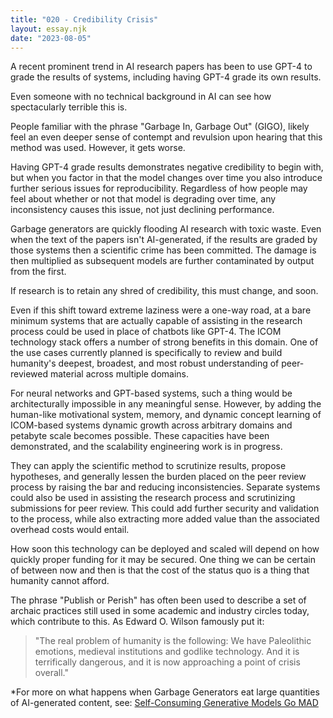 ```yaml
---
title: "020 - Credibility Crisis"
layout: essay.njk
date: "2023-08-05"
---
```


A recent prominent trend in AI research papers has been to use GPT-4 to grade the results of systems, including having GPT-4 grade its own results.

Even someone with no technical background in AI can see how spectacularly terrible this is.

People familiar with the phrase "Garbage In, Garbage Out" (GIGO), likely feel an even deeper sense of contempt and revulsion upon hearing that this method was used. However, it gets worse.

Having GPT-4 grade results demonstrates negative credibility to begin with, but when you factor in that the model changes over time you also introduce further serious issues for reproducibility. Regardless of how people may feel about whether or not that model is degrading over time, any inconsistency causes this issue, not just declining performance.

Garbage generators are quickly flooding AI research with toxic waste. Even when the text of the papers isn't AI-generated, if the results are graded by those systems then a scientific crime has been committed. The damage is then multiplied as subsequent models are further contaminated by output from the first.

If research is to retain any shred of credibility, this must change, and soon.

Even if this shift toward extreme laziness were a one-way road, at a bare minimum systems that are actually capable of assisting in the research process could be used in place of chatbots like GPT-4. The ICOM technology stack offers a number of strong benefits in this domain. One of the use cases currently planned is specifically to review and build humanity's deepest, broadest, and most robust understanding of peer-reviewed material across multiple domains.

For neural networks and GPT-based systems, such a thing would be architecturally impossible in any meaningful sense. However, by adding the human-like motivational system, memory, and dynamic concept learning of ICOM-based systems dynamic growth across arbitrary domains and petabyte scale becomes possible. These capacities have been demonstrated, and the scalability engineering work is in progress.

They can apply the scientific method to scrutinize results, propose hypotheses, and generally lessen the burden placed on the peer review process by raising the bar and reducing inconsistencies. Separate systems could also be used in assisting the research process and scrutinizing submissions for peer review. This could add further security and validation to the process, while also extracting more added value than the associated overhead costs would entail.

How soon this technology can be deployed and scaled will depend on how quickly proper funding for it may be secured. One thing we can be certain of between now and then is that the cost of the status quo is a thing that humanity cannot afford.

The phrase "Publish or Perish" has often been used to describe a set of archaic practices still used in some academic and industry circles today, which contribute to this. As Edward O. Wilson famously put it:

> "The real problem of humanity is the following: We have Paleolithic emotions, medieval institutions and godlike technology. And it is terrifically dangerous, and it is now approaching a point of crisis overall."

\*For more on what happens when Garbage Generators eat large quantities of AI-generated content, see: [Self-Consuming Generative Models Go MAD](https://arxiv.org/abs/2307.01850)